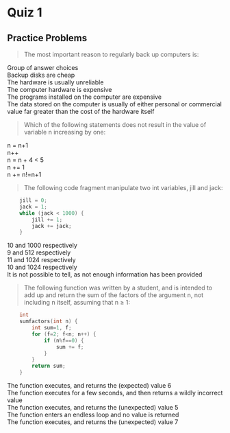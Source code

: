 Quiz 1
===

## Practice Problems

>  The most important reason to regularly back up computers is: 

Group of answer choices \
Backup disks are cheap \
The hardware is usually unreliable \
The computer hardware is expensive \
The programs installed on the computer are expensive \
The data stored on the computer is usually of either personal or commercial value far greater than the cost of the hardware itself 

> Which of the following statements does not result in the value of variable n increasing by one: 

n = n+1 \
n++ \
n = n + 4 < 5 \
n += 1 \
n += n!=n+1 

> The following code fragment manipulate two int variables, jill and jack:

```c
    jill = 0;
    jack = 1;
    while (jack < 1000) {
        jill += 1;
        jack += jack;
    }
```

10 and 1000 respectively \
9 and 512 respectively \
11 and 1024 respectively \
10 and 1024 respectively \
It is not possible to tell, as not enough information has been provided 

> The following function was written by a student, and  is intended to add up and return the sum of the factors of the argument n, not including n itself, assuming that n ≥ 1:


```c
    int
    sumfactors(int n) {
        int sum=1, f;
        for (f=2; f<n; n++) {
            if (n%f==0) {
                sum += f;
            }
        }
        return sum;
    }
```

The function executes, and returns the (expected) value 6 \
The function executes for a few seconds, and then returns a wildly incorrect value \
The function executes, and returns the (unexpected) value 5 \
The function enters an endless loop and no value is returned \
The function executes, and returns the (unexpected) value 7 


